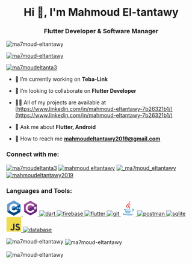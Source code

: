 <h1 align="center">Hi 👋, I'm Mahmoud El-tantawy</h1>
<h3 align="center">Flutter Developer & Software Manager</h3>

<p align="left"> <img src="https://komarev.com/ghpvc/?username=ma7moud-eltantawy&label=Profile%20views&color=0e75b6&style=flat" alt="ma7moud-eltantawy" /> </p>

<p align="left"> <a href="https://github.com/ryo-ma/github-profile-trophy"><img src="https://github-profile-trophy.vercel.app/?username=ma7moud-eltantawy" alt="ma7moud-eltantawy" /></a> </p>

<p align="left"> <a href="https://twitter.com/ma7moudeltanta3" target="blank"><img src="https://img.shields.io/twitter/follow/ma7moudeltanta3?logo=twitter&style=for-the-badge" alt="ma7moudeltanta3" /></a> </p>

- 🔬 I’m currently working on **Teba-Link**

- 👯 I’m looking to collaborate on **Flutter Developer**

- 👨‍💻 All of my projects are available at [https://www.linkedin.com/in/mahmoud-eltantawy-7b26321b1/](https://www.linkedin.com/in/mahmoud-eltantawy-7b26321b1/)

- 💬 Ask me about **Flutter, Android**

- 📧 How to reach me **mahmoudeltantawy2019@gmail.com**

<h3 align="left">Connect with me:</h3>
<p align="left">
<a href="https://twitter.com/ma7moudeltanta3" target="blank"><img align="center" src="https://raw.githubusercontent.com/rahuldkjain/github-profile-readme-generator/master/src/images/icons/Social/twitter.svg" alt="ma7moudeltanta3" height="30" width="40" /></a>
<a href="https://linkedin.com/in/mahmoud eltantawy" target="blank"><img align="center" src="https://raw.githubusercontent.com/rahuldkjain/github-profile-readme-generator/master/src/images/icons/Social/linked-in-alt.svg" alt="mahmoud eltantawy" height="30" width="40" /></a>
<a href="https://instagram.com/_ma7moud_eltantawy" target="blank"><img align="center" src="https://raw.githubusercontent.com/rahuldkjain/github-profile-readme-generator/master/src/images/icons/Social/instagram.svg" alt="_ma7moud_eltantawy" height="30" width="40" /></a>
<a href="https://www.leetcode.com/mahmoudeltantawy2019" target="blank"><img align="center" src="https://raw.githubusercontent.com/rahuldkjain/github-profile-readme-generator/master/src/images/icons/Social/leet-code.svg" alt="mahmoudeltantawy2019" height="30" width="40" /></a>
</p>

<h3 align="left">Languages and Tools:</h3>
<p align="left"> 
<a href="https://www.w3schools.com/cpp/" target="_blank" rel="noreferrer"> <img src="https://raw.githubusercontent.com/devicons/devicon/master/icons/cplusplus/cplusplus-original.svg" alt="cplusplus" width="40" height="40"/> </a> 
<a href="https://www.w3schools.com/cs/" target="_blank" rel="noreferrer"> <img src="https://raw.githubusercontent.com/devicons/devicon/master/icons/csharp/csharp-original.svg" alt="csharp" width="40" height="40"/> </a> 
<a href="https://dart.dev" target="_blank" rel="noreferrer"> <img src="https://www.vectorlogo.zone/logos/dartlang/dartlang-icon.svg" alt="dart" width="40" height="40"/> </a> 
<a href="https://firebase.google.com/" target="_blank" rel="noreferrer"> <img src="https://www.vectorlogo.zone/logos/firebase/firebase-icon.svg" alt="firebase" width="40" height="40"/> </a> 
<a href="https://flutter.dev" target="_blank" rel="noreferrer"> <img src="https://www.vectorlogo.zone/logos/flutterio/flutterio-icon.svg" alt="flutter" width="40" height="40"/> </a> 
<a href="https://git-scm.com/" target="_blank" rel="noreferrer"> <img src="https://www.vectorlogo.zone/logos/git-scm/git-scm-icon.svg" alt="git" width="40" height="40"/> </a> 
<a href="https://www.java.com" target="_blank" rel="noreferrer"> <img src="https://raw.githubusercontent.com/devicons/devicon/master/icons/java/java-original.svg" alt="java" width="40" height="40"/> </a> 
<a href="https://postman.com" target="_blank" rel="noreferrer"> <img src="https://www.vectorlogo.zone/logos/getpostman/getpostman-icon.svg" alt="postman" width="40" height="40"/> </a> 
<a href="https://www.sqlite.org/" target="_blank" rel="noreferrer"> <img src="https://www.vectorlogo.zone/logos/sqlite/sqlite-icon.svg" alt="sqlite" width="40" height="40"/> </a>
<a href="https://developer.mozilla.org/en-US/docs/Web/JavaScript" target="_blank" rel="noreferrer"> <img src="https://raw.githubusercontent.com/devicons/devicon/master/icons/javascript/javascript-original.svg" alt="javascript" width="40" height="40"/> </a>
<a href="https://www.database.com" target="_blank" rel="noreferrer"> <img src="https://cdn-icons-png.flaticon.com/512/2772/2772138.png" alt="database" width="40" height="40"/> </a>
</p>

<p><img align="left" src="https://github-readme-stats.vercel.app/api/top-langs?username=ma7moud-eltantawy&show_icons=true&locale=en&layout=compact" alt="ma7moud-eltantawy" /></p>

<p>&nbsp;<img align="center" src="https://github-readme-stats.vercel.app/api?username=ma7moud-eltantawy&show_icons=true&locale=en" alt="ma7moud-eltantawy" /></p>

<p><img align="center" src="https://github-readme-streak-stats.herokuapp.com/?user=ma7moud-eltantawy&" alt="ma7moud-eltantawy" /></p>
